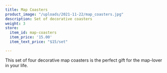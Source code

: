 ```yaml
---
title: Map Coasters
product_image: "/uploads/2021-11-22/map_coasters.jpg"
description: Set of decorative coasters
weight: 3
store:
  item_id: map-coasters
  item_price: '15.00'
  item_text_price: "$15/set"

---
```

This set of four decorative map coasters is the perfect gift for the map-lover in your life.